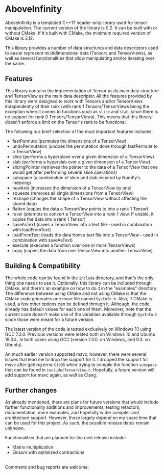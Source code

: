 # AboveInfinity

AboveInfinity is a templated C++17 header-only library used for tensor manipulation. The current version of the library is 0.2. It can be built with or without CMake. If it's built with CMake, the minimum required version of CMake is 3.12.

This library provides a number of data structures and data descriptors used to easier represent multidimensional data (Tensors and TensorViews), as well as several functionalities that allow manipulating and/or iterating over the same.

## Features

This library contains the implementation of Tensor as its main data structure and TensorView as the main data descriptor. All the features provided by this library were designed to work with Tensors and/or TensorViews independently of their rank (with rank 1 Tensors/TensorViews being the exception when it comes to functions such as `slice` and `slab`, since there is no support for rank 0 Tensors/TensorViews). This means that this library doesn't enforce a limit on the Tensor's rank to be functional.

The following is a brief selection of the most important features includes:
- fastPermute (permutes the dimensions of a TensorView)
- undoPermutation (undoes the permutation done through fastPermute to a TensorView)
- slice (performs a hyperplane over a given dimension of a TensorView)
- slab (performs a hyperslab over a given dimension of a TensorView)
- slicingPointer (retrieves the pointer to the data of a TensorView that one would get after performing several slice operations)
- subspace (a combination of slice and slab inspired by NumPy's indexing)
- newAxis (increases the dimension of a TensorView by one)
- squeeze (removes all single dimensions from a TensorView)
- reshape (changes the shape of a TensorView without affecting the stored data)
- flatten (copies the data a TensorView points to into a rank 1 Tensor)
- ravel (attempts to convert a TensorView into a rank 1 view. If unable, it copies the data into a rank 1 Tensor)
- saveAsText (saves a TensorView into a text file - used in combination with loadFromText)
- loadFromText (loads the data from a text file into a TensorView - used in combination with saveAsText)
- execute (executes a function over one or more TensorViews)
- copy (copies the data from one TensorView into another TensorView)

## Building & Compatibility

The whole code can be found in the `include` directory, and that's the only thing one needs to use it. Optionally, this library can be included through CMake, and there's an example on how to do it in the "examples" directory. The difference between using CMake and not using CMake is that the CMake code generates one more file named `SysInfo.h`. Also, if CMake is used, a few other options can be defined through it. Although, the code already has default values for each one of them. Moreover, note that the current code doesn't make use of the variables available through `SysInfo.h` since those were meant for a future version.

The latest version of the code is tested exclusively on Windows 10 using GCC 7.3.0. Previous versions were tested both on Windows 10 and Ubuntu 18.04., in both cases using GCC (version 7.3.0. on Windows, and 9.3. on Ubuntu).

An much earlier version supported msvc, however, there were several issues that lead me to drop the support for it. I dropped the support for msvc after getting error `C1035` when trying to compile the function `subspace` that can be found in `include/TensorView.h`.
Hopefully, a future version will add support for msvc again, as well as Clang.

## Further changes

As already mentioned, there are plans for future versions that would include further functionality additions and improvements, testing refactors, documentation, more examples, and hopefully wider compiler and architecture support. However, those largely depend on my spare time that can be used for this project. As such, the possible release dates remain unknown.

Functionalities that are planned for the next release include:
- Matrix multiplication
- Einsum with optimized contractions
<br />
Comments and bug reports are welcome. 
